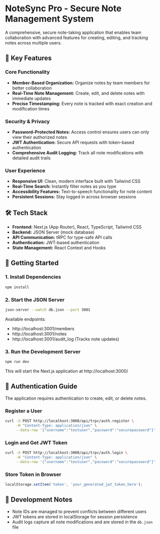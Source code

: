 # NoteSync Pro - Secure Note Management System

A comprehensive, secure note-taking application that enables team collaboration with advanced features for creating, editing, and tracking notes across multiple users.

## 🔑 Key Features

### Core Functionality
- **Member-Based Organization:** Organize notes by team members for better collaboration
- **Real-Time Note Management:** Create, edit, and delete notes with immediate updates
- **Precise Timestamping:** Every note is tracked with exact creation and modification times

### Security & Privacy
- **Password-Protected Notes:** Access control ensures users can only view their authorized notes
- **JWT Authentication:** Secure API requests with token-based authentication
- **Comprehensive Audit Logging:** Track all note modifications with detailed audit trails

### User Experience
- **Responsive UI:** Clean, modern interface built with Tailwind CSS
- **Real-Time Search:** Instantly filter notes as you type
- **Accessibility Features:** Text-to-speech functionality for note content
- **Persistent Sessions:** Stay logged in across browser sessions

## 🛠️ Tech Stack

- **Frontend:** Next.js (App Router), React, TypeScript, Tailwind CSS
- **Backend:** JSON Server (mock database)
- **API Communication:** tRPC for type-safe API calls
- **Authentication:** JWT-based authentication
- **State Management:** React Context and Hooks

## 🚀 Getting Started

### 1. Install Dependencies

```bash
npm install
```

### 2. Start the JSON Server

```bash
json-server --watch db.json --port 3001
```

Available endpoints:
- http://localhost:3001/members
- http://localhost:3001/notes
- http://localhost:3001/audit_log (Tracks note updates)

### 3. Run the Development Server

```bash
npm run dev
```

This will start the Next.js application at http://localhost:3000/

## 🔐 Authentication Guide

The application requires authentication to create, edit, or delete notes.

### Register a User

```bash
curl -X POST http://localhost:3000/api/trpc/auth.register \
     -H "Content-Type: application/json" \
     --data-raw '{"username":"testuser","password":"securepassword"}'
```

### Login and Get JWT Token

```bash
curl -X POST http://localhost:3000/api/trpc/auth.login \
     -H "Content-Type: application/json" \
     --data-raw '{"username":"testuser","password":"securepassword"}'
```

### Store Token in Browser

```javascript
localStorage.setItem('token', 'your_generated_jwt_token_here');
```

## 📝 Development Notes

- Note IDs are managed to prevent conflicts between different users
- JWT tokens are stored in localStorage for session persistence
- Audit logs capture all note modifications and are stored in the `db.json` file
